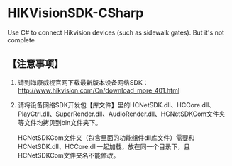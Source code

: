 # HIKVisionSDK-CSharp
Use C# to connect Hikvision devices (such as sidewalk gates).
But it's not complete

【注意事项】
------------------------------------
1. 请到海康威视官网下载最新版本设备网络SDK：http://www.hikvision.com/Cn/download_more_401.html

2. 请将设备网络SDK开发包【库文件】里的HCNetSDK.dll、HCCore.dll、PlayCtrl.dll、SuperRender.dll、AudioRender.dll、HCNetSDKCom文件夹等文件均拷贝到bin文件夹下。

   HCNetSDKCom文件夹（包含里面的功能组件dll库文件）需要和HCNetSDK.dll、HCCore.dll一起加载，放在同一个目录下，且HCNetSDKCom文件夹名不能修改。
